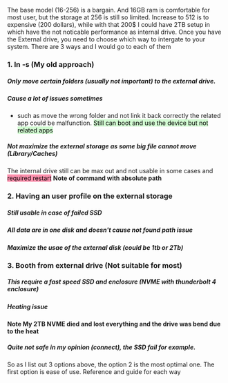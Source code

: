 The base model (16-256) is a bargain. And 16GB ram is comfortable for most user, but the storage at 256 is still so limited. Increase to 512 is to expensive (200 dollars), while with that 200$ I could have 2TB setup in which have the not noticable performance as internal drive.
Once you have the External drive, you need to choose which way to intergate to your system. There are 3 ways and I would go to each of them 

</table of contents></>

### 1. ln -s (My old approach)
##### Only move certain folders (usually not important) to the external drive.
##### Cause a lot of issues sometimes
+ such as move the wrong folder and not link it back correctly the related app could be malfunction. <mark style="background: #BBFABBA6;">Still can boot and use the device but not related apps</mark>
##### Not maximize the external storage as some big file cannot move (Library/Caches)
The internal drive still can be max out and not usable in some cases and <mark style="background: #FF5582A6;">required restart</mark>
**Note of command with absolute path**

### 2. Having an user profile on the external storage
##### Still usable in case of failed SSD
##### All data are in one disk and doesn't cause not found path issue

##### Maximize the usae of the external disk (could be 1tb or 2Tb)
### 3. Booth from external drive (Not suitable for most)
##### This require a fast speed SSD and enclosure (NVME with thunderbolt 4 enclosure) 

#####  Heating issue
**Note My 2TB NVME died and lost everything and the drive was bend due to the heat**
##### Quite not safe in my opinion (connect), the SSD fail for example.


So as I list out 3 options above, the option 2 is the most optimal one. The first option is ease of use.
Reference and guide for each way